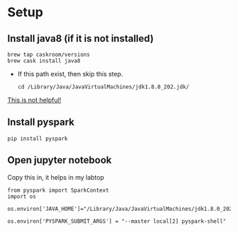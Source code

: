 # Setup
## Install java8 (if it is not installed)

```{bash}
brew tap caskroom/versions
brew cask install java8
```
* If this path exist, then skip this step.
    
      cd /Library/Java/JavaVirtualMachines/jdk1.8.0_202.jdk/
[This is not helpful!](https://www.oracle.com/technetwork/java/javase/downloads/jdk12-downloads-5295953.html)

## Install pyspark
```{python}
pip install pyspark
```
## Open jupyter notebook
Copy this in, it helps in my labtop
```{python}
from pyspark import SparkContext
import os 

os.environ['JAVA_HOME']="/Library/Java/JavaVirtualMachines/jdk1.8.0_202.jdk/Contents/Home/"

os.environ['PYSPARK_SUBMIT_ARGS'] = "--master local[2] pyspark-shell"
```
